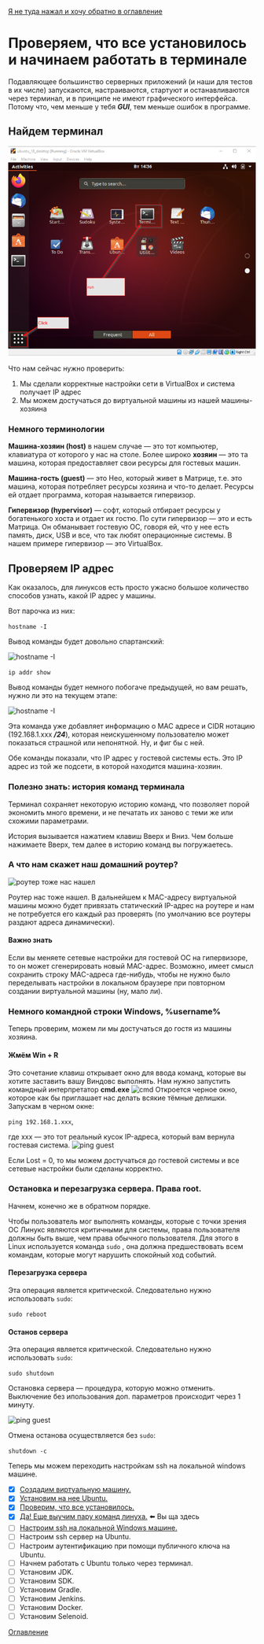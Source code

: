 [Я не туда нажал и хочу обратно в оглавление](./000%20toc.md)
# Проверяем, что все установилось и начинаем работать в терминале
Подавляющее большинство серверных приложений (и наши для тестов в их числе) запускаются, настраиваются, стартуют и останавливаются через терминал, и в принципе не имеют графического интерфейса. Потому что, чем меньше у тебя ***GUI***, тем меньше ошибок в программе.

## Найдем терминал
![Стартуем терминал](./img/006%20UbuRunTerminal.png)

Что нам сейчас нужно проверить:
1. Мы сделали корректные настройки сети в VirtualBox и система получает IP адрес
2. Мы можем достучаться до виртуальной машины из нашей машины-хозяина

### Немного терминологии
**Машина-хозяин (host)** в нашем случае — это тот компьютер, клавиатура от которого у нас на столе. Более широко **хозяин** — это та машина, которая предоставляет свои ресурсы для гостевых машин.

**Машина-гость (guest)** — это Нео, который живет в Матрице, т.е. это машина, которая потребляет ресурсы хозяина и что-то делает. Ресурсы ей отдает программа, которая называется гипервизор.

**Гипервизор (hypervisor)** — софт, который отбирает ресурсы у богатенького хоста и отдает их гостю. По сути гипервизор — это и есть Матрица. Он обманывает гостевую ОС, говоря ей, что у нее есть память, диск, USB и все, что так любят операционные системы. В нашем примере гипервизор — это VirtualBox.

## Проверяем IP адрес
Как оказалось, для линуксов есть просто ужасно большое количество способов узнать, какой IP адрес у машины.

Вот парочка из них:

``` hostname -I ```

Вывод команды будет довольно спартанский:

![hostname -I](./img/006%20CheckHostnameI.png)


``` ip addr show ```

Вывод команды будет немного побогаче предыдущей, но вам решать, нужно ли это на текущем этапе:

![hostname -I](./img/006%20CheckIpAddrShow.png)

Эта команда уже добавляет информацию о MAC адресе и CIDR нотацию (192.168.1.xxx ***/24***), которая неискушенному пользователю может показаться страшной или непонятной. Ну, и фиг бы с ней.

Обе команды показали, что IP адрес у гостевой системы есть. Это IP адрес из той же подсети, в которой находится машина-хозяин.

### Полезно знать: история команд терминала
Терминал сохраняет некоторую историю команд, что позволяет порой экономить много времени, и не печатать их заново с теми же или схожими параметрами.

История вызывается нажатием клавиш Вверх и Вниз. Чем больше нажимаете Вверх, тем далее в историю команд вы погружаетесь.

###  А что нам скажет наш домашний роутер?

![роутер тоже нас нашел](./img/006%20checkRouter.png)

Роутер нас тоже нашел. В дальнейшем к MAC-адресу виртуальной машины можно будет привязать статический IP-адрес на роутере и нам не потребуется его каждый раз проверять (по умолчанию все роутеры раздают адреса динамически).
#### Важно знать
Если вы меняете сетевые настройки для гостевой ОС на гипервизоре, то он может сгенерировать новый MAC-адрес. Возможно, имеет смысл сохранить строку MAC-адреса где-нибудь, чтобы не нужно было переделывать настройки в локальном браузере при повторном создании виртуальной машины (ну, мало ли).

### Немного командной строки Windows, %username%

Теперь проверим, можем ли мы достучаться до гостя из машины хозяина.
#### Жмём Win + R
Это сочетание клавиш открывает окно для ввода команд, которые вы хотите заставить вашу Виндовс выполнять. Нам нужно запустить командный интерпретатор **cmd.exe**
![cmd](./img/006%20CheckRunCmd.png)
Откроется черное окно, которое как бы приглашает нас делать всякие тёмные делишки.
Запускам в черном окне:

``` ping 192.168.1.xxx ```, 

где xxx — это тот реальный кусок IP-адреса, который вам вернула гостевая система.
![ping guest](./img/006%20CheckPingGuest.png)

Если Lost = 0, то мы можем достучаться до гостевой системы и все сетевые настройки были сделаны корректно.

### Остановка и перезагрузка сервера. Права root.
Начнем, конечно же в обратном порядке.

Чтобы пользователь мог выполнять команды, которые с точки зрения ОС Линукс являются критичными для системы, права пользователя должны быть выше, чем права обычного пользователя. Для этого в Linux используется команда ``` sudo ``` , она должна предшествовать всем командам, которые могут нарушить спокойный ход событий.

#### Перезагрузка сервера
Эта операция является критической. Следовательно нужно использовать ```sudo```:

```sudo reboot```

#### Останов сервера
Эта операция является критической. Следовательно нужно использовать ```sudo```:

```sudo shutdown```

Остановка сервера — процедура, которую можно отменить. Выключение без ипользования доп. параметров происходит через 1 минуту. 

![ping guest](./img/006%20CheckShutdown.png)

Отмена останова осуществляется без ```sudo```:

```shutdown -c```

Теперь мы можем переходить настройкам ssh на локальной windows машине.

- [x] [Создадим виртуальную машину.](005%20vm%20and%20ubuntu.md)
- [x] [Установим на нее Ubuntu.](005%20vm%20and%20ubuntu.md)
- [x] [Проверим, что все установилось.](006%20checkWeAreOkay.md) 
- [x] [Да! Еще выучим пару команд линуха.](006%20checkWeAreOkay.md) :arrow_left: Вы ща здесь
- [ ] [Настроим ssh на локальной Windows машине.](007%20sshLocalWindows.md)
- [ ] Настроим ssh сервер на Ubuntu.
- [ ] Настроим аутентификацию при помощи публичного ключа на Ubuntu.
- [ ] Начнем работать с Ubuntu только через терминал.
- [ ] Установим JDK.
- [ ] Установим SDK.
- [ ] Установим Gradle.
- [ ] Установим Jenkins.
- [ ] Установим Docker.
- [ ] Установим Selenoid.

[Оглавление](./000%20toc.md)